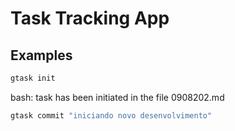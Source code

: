 # Task Tracking App



## Examples
``` bash
gtask init
```
bash: task has been initiated in the file 0908202.md
``` bash
gtask commit "iniciando novo desenvolvimento"
```
